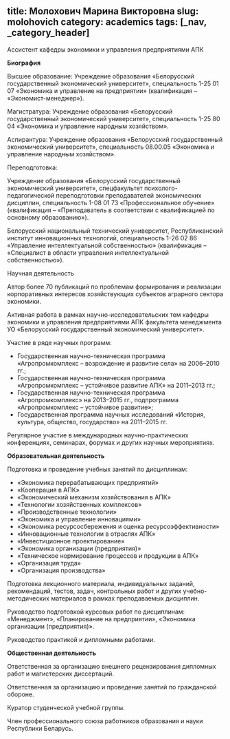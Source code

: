 title: Молохович Марина Викторовна
slug: molohovich
category: academics
tags: [_nav, _category_header]
---

Ассистент кафедры экономики и управления предприятиями АПК

__Биография__

Высшее образование: Учреждение образования «Белорусский государственный экономический университет», специальность 1-25 01 07 «Экономика и управление на предприятии» (квалификация – «Экономист-менеджер»).

Магистратура: Учреждение образования «Белорусский государственный экономический университет», специальность 1-25 80 04 «Экономика и управление народным хозяйством».

Аспирантура: Учреждение образования «Белорусский государственный экономический университет», специальность 08.00.05 «Экономика и управление народным хозяйством».

Переподготовка:

Учреждение образования «Белорусский государственный экономический университет», спецфакультет психолого-педагогической переподготовки преподавателей экономических дисциплин, специальность 1-08 01 73 «Профессиональное обучение» (квалификация – «Преподаватель в соответствии с квалификацией по основному образованию»).

Белорусский национальный технический университет, Республиканский институт инновационных технологий, специальность 1-26 02 86 «Управление интеллектуальной собственностью» (квалификация – «Специалист в области управления интеллектуальной собственностью»).

Научная деятельность

Автор более 70 публикаций по проблемам формирования и реализации корпоративных интересов хозяйствующих субъектов аграрного сектора экономики.

Активная работа в рамках научно-исследовательских тем кафедры экономики и управления предприятиями АПК факультета менеджмента УО «Белорусский государственный экономический университет».

Участие в ряде научных программ:

- Государственная научно-техническая программа «Агропромкомплекс – возрождение и развитие села» на 2006–2010 гг.;
- Государственная научно-техническая программа «Агропромкомплекс – устойчивое развитие АПК» на 2011–2013 гг.;
- Государственная научно-техническая программа «Агропромкомплекс» на 2013–2015 гг., подпрограмма «Агропромкомплекс – устойчивое развитие»;
- Государственная программа научных исследований «История, культура, общество, государство» на 2011–2015 гг.

Регулярное участие в международных научно-практических конференциях, семинарах, форумах и других научных мероприятиях.

__Образовательная деятельность__

Подготовка и проведение учебных занятий по дисциплинам:

- «Экономика перерабатывающих предприятий»
- «Кооперация в АПК»
- «Экономический механизм хозяйствования в АПК»
- «Технологии хозяйственных комплексов»
- «Производственные технологии»
- «Экономика и управление инновациями»
- «Экономика ресурсосбережения и оценка ресурсоэффективности»
- «Инновационные технологии в отраслях АПК»
- «Инвестиционное проектирование»
- «Экономика организации (предприятия)»
- «Техническое нормирование процессов и продукции в АПК»
- «Организация труда»
- «Организация производства»

Подготовка лекционного материала, индивидуальных заданий, рекомендаций, тестов, задач, контрольных работ и других учебно-методических материалов в рамках преподаваемых дисциплин.

Руководство подготовкой курсовых работ по дисциплинам: «Менеджмент», «Планирование на предприятии», «Экономика организации (предприятия)».

Руководство практикой и дипломными работами.

__Общественная деятельность__

Ответственная за организацию внешнего рецензирования дипломных работ и магистерских диссертаций.

Ответственная за организацию и проведение занятий по гражданской обороне.

Куратор студенческой учебной группы.

Член профессионального союза работников образования и науки Республики Беларусь.
